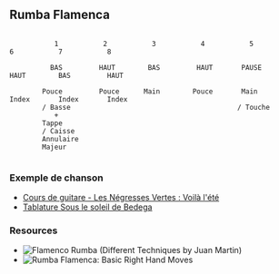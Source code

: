 ## Rumba Flamenca

```

           1           2           3           4           5           6           7           8
                                                                                              
          BAS         HAUT        BAS         HAUT       PAUSE        HAUT        BAS         HAUT
                                                                                              
        Pouce         Pouce      Main        Pouce       Main         Index       Index       Index
        / Basse                                         / Touche                            
           +
        Tappe
        / Caisse 
        Annulaire
        Majeur
        

```

### Exemple de chanson

* [Cours de guitare - Les Négresses Vertes : Voilà l'été ](https://www.youtube.com/watch?v=UuzXoJ1E13o)
* [Tablature Sous le soleil de Bedega](http://www.partoch.com/tablature/les-negresses-vertes,sous-le-soleil-de-bodega)

### Resources
* ![Flamenco Rumba (Different Techniques by Juan Martin) ](https://www.youtube.com/watch?v=kEpQcgHWBWk&feature=youtu.be&t=54s)
* ![Rumba Flamenca: Basic Right Hand Moves](https://www.youtube.com/watch?v=77ScJgcOhZ0)

